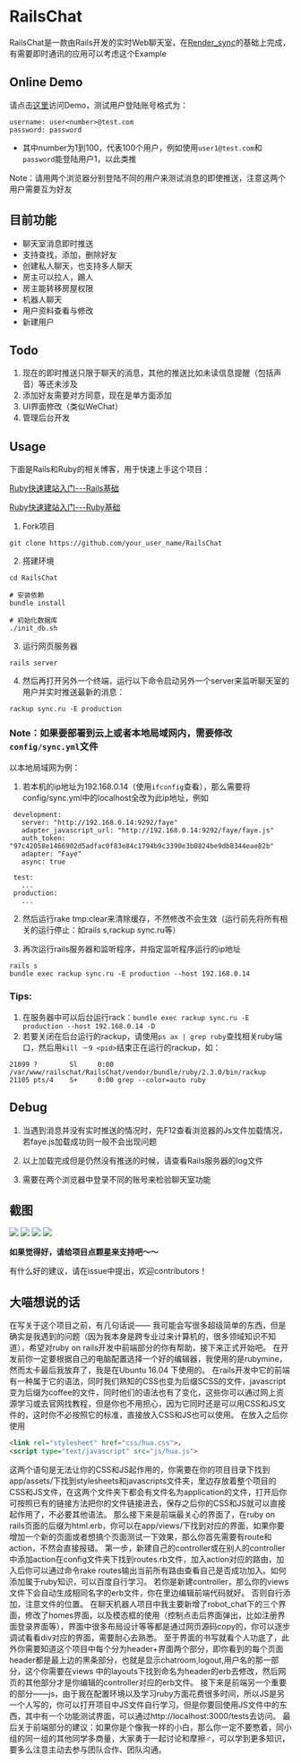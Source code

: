 # RailsChat 

RailsChat是一款由Rails开发的实时Web聊天室，在[Render_sync](https://github.com/chrismccord/render_sync)的基础上完成，有需要即时通讯的应用可以考虑这个Example

## Online Demo

请点击[这里](http://140.143.79.172:3000/)访问Demo，测试用户登陆账号格式为：

```
username: user<number>@test.com
password: password
```

* 其中number为1到100，代表100个用户，例如使用`user1@test.com`和`password`能登陆用户1，以此类推

Note：请用两个浏览器分别登陆不同的用户来测试消息的即使推送，注意这两个用户需要互为好友

## 目前功能

* 聊天室消息即时推送
* 支持查找，添加，删除好友
* 创建私人聊天，也支持多人聊天
* 房主可以拉人，踢人
* 房主能转移房屋权限
* 机器人聊天
* 用户资料查看与修改
* 新建用户

## Todo

1. 现在的即时推送只限于聊天的消息，其他的推送比如未读信息提醒（包括声音）等还未涉及
2. 添加好友需要对方同意，现在是单方面添加
3. UI界面修改（类似WeChat）
4. 管理后台开发

## Usage 

下面是Rails和Ruby的相关博客，用于快速上手这个项目：

[Ruby快速建站入门---Rails基础](http://blog.leanote.com/post/454858191@qq.com/Ruby%E5%BF%AB%E9%80%9F%E5%BB%BA%E7%AB%99%E5%85%A5%E9%97%A8-Rails%E5%9F%BA%E7%A1%80)

[Ruby快速建站入门---Ruby基础](http://blog.leanote.com/post/454858191@qq.com/Ruby%E5%BF%AB%E9%80%9F%E5%85%A5%E9%97%A8)

1. Fork项目

```shell
git clone https://github.com/your_user_name/RailsChat
```

2. 搭建环境

```shell
cd RailsChat

# 安装依赖
bundle install

# 初始化数据库
./init_db.sh
```

3. 运行网页服务器

```shell
rails server
```

4. 然后再打开另外一个终端，运行以下命令启动另外一个server来监听聊天室的用户并实时推送最新的消息：

```shell
rackup sync.ru -E production
```

### Note：如果要部署到云上或者本地局域网内，需要修改`config/sync.yml`文件

以本地局域网为例：

1. 若本机的ip地址为192.168.0.14（使用`ifconfig`查看），那么需要将config/sync.yml中的localhost全改为此ip地址，例如

 ```
  development:
    server: "http://192.168.0.14:9292/faye"
    adapter_javascript_url: "http://192.168.0.14:9292/faye/faye.js"
    auth_token:  "97c42058e1466902d5adfac0f83e84c1794b9c3390e3b0824be9db8344eae82b"
    adapter: "Faye"
    async: true
    
  test:
    ...
  production:
    ...
 ```

2. 然后运行rake tmp:clear来清除缓存，不然修改不会生效（运行前先将所有相关的运行停止：如rails s,rackup sync.ru等）

3. 再次运行rails服务器和监听程序，并指定监听程序运行的ip地址

  ```
  rails s
  bundle exec rackup sync.ru -E production --host 192.168.0.14 
  ```

### Tips:

1. 在服务器中可以后台运行rack：`bundle exec rackup sync.ru -E production --host 192.168.0.14 -D`
2. 若要关闭在后台运行的rackup，请使用`ps ax | grep ruby`查找相关ruby端口，然后用`kill －9 <pid>`结束正在运行的rackup，如：

```
21099 ?        Sl     0:00 /var/www/railschat/RailsChat/vendor/bundle/ruby/2.3.0/bin/rackup                                    
21105 pts/4    S+     0:00 grep --color=auto ruby
```




## Debug

1. 当遇到消息并没有实时推送的情况时，先F12查看浏览器的Js文件加载情况，若faye.js加载成功则一般不会出现问题

2. 以上加载完成但是仍然没有推送的时候，请查看Rails服务器的log文件

3. 需要在两个浏览器中登录不同的账号来检验聊天室功能


## 截图

<img src="/lib/Snip20170301_2.png">

<img src="/lib/Snip20170301_3.png">

<img src="/lib/Snip20170301_4.png">

<img src="/lib/Snip20170301_5.png">



**如果觉得好，请给项目点颗星来支持吧～～** 

有什么好的建议，请在issue中提出，欢迎contributors！


## 大喵想说的话

在写关于这个项目之前，有几句话说——
我可能会写很多超级简单的东西，但是确实是我遇到的问题（因为我本身是跨专业过来计算机的，很多领域知识不知道），希望对ruby on rails开发中前端部分的你有帮助，接下来正式开始吧。
在开发前你一定要根据自己的电脑配置选择一个好的编辑器，我使用的是rubymine，然而太卡最后我放弃了，我是在Ubuntu 16.04 下使用的。
在rails开发中它的前端有一种属于它的语法，同时我们熟知的CSS也变为后缀SCSS的文件，javascript变为后缀为coffee的文件，同时他们的语法也有了变化，这些你可以通过网上资源学习或去官网找教程，但是你也不用担心，因为它同时还是可以用CSS和JS文件的，这时你不必按照它的标准，直接放入CSS和JS也可以使用。
在放入之后你使用

```html
<link rel="stylesheet" href="css/hua.css">，
<script type="text/javascript" src="js/hua.js">
```

这两个语句是无法让你的CSS和JS起作用的，你需要在你的项目目录下找到app/assets/下找到stylesheets和javascripts文件夹，里边存放着整个项目的CSS和JS文件，在这两个文件夹下都会有文件名为application的文件，打开后你可按照已有的链接方法把你的文件链接进去，保存之后你的CSS和JS就可以直接起作用了，不必要其他语法。
那么接下来是前端最关心的界面了，在ruby on rails页面的后缀为html.erb，你可以在app/views/下找到对应的界面，如果你要增加一个新的页面或者想搞个页面测试一下效果，那么你首先需要有route和action，不然会直接报错。
第一步，新建自己的controller或在别人的controller中添加action在config文件夹下找到routes.rb文件，加入action对应的路由，加入后你可以通过命令rake routes输出当前所有路由查看自己是否成功加入。如何添加属于ruby知识，可以百度自行学习。
若你是新建controller，那么你的views文件下会自动生成相同名字的erb文件，你在里边编辑前端代码就好。
否则自行添加，注意文件的位置。
在聊天机器人项目中我主要新增了robot_chat下的三个界面，修改了homes界面，以及模态框的使用（控制点击后界面弹出，比如注册界面登录界面等），界面中很多布局设计等等都是通过网页源码copy的，你可以逐步调试看看div对应的界面，需要耐心去熟悉。
至于界面的书写就看个人功底了，此外你需要知道这个项目中每个分为header+界面两个部分，即你看到的每个页面header都是最上边的黑条部分，也就是显示chatroom,logout,用户名的那一部分，这个你需要在views 中的layouts下找到命名为header的erb去修改，然后网页的其他部分才是你编辑的controller对应的erb文件。
接下来是前端另一个重要的部分——js，由于我在配置环境以及学习ruby方面花费很多时间，所以JS是另一个人写的，你可以打开项目中JS文件自行学习。但是你要回使用JS文件中的东西，其中有一个功能测试界面，可以通过http://localhost:3000/tests去访问。
最后关于前端部分的建议：如果你是个像我一样的小白，那么你一定不要憋着，同小组的同一组的其他同学多商量，大家勇于一起讨论和摩擦♂，可以学到更多知识，要多么注意主动去参与团队合作、团队沟通。
